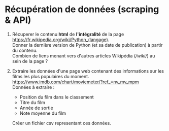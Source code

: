 # Récupération de données (scraping & API)

1. Récuperer le contenu **html** de **l'intégralité** de la page https://fr.wikipedia.org/wiki/Python_(langage). \
Donner la dernière version de Python (et sa date de publication) à partir du contenu. \
Combien de liens menant vers d'autres articles Wikipédia (*/wiki/*) au sein de la page ?


2. Extraire les données d'une page web contenant des informations sur les films les plus populaires du moment. \
      https://www.imdb.com/chart/moviemeter/?ref_=nv_mv_mpm \
      Données à extraire :
      - Position du film dans le classement
      - Titre du film
      - Année de sortie
      - Note moyenne du film

   Créer un fichier csv representant ces données.

